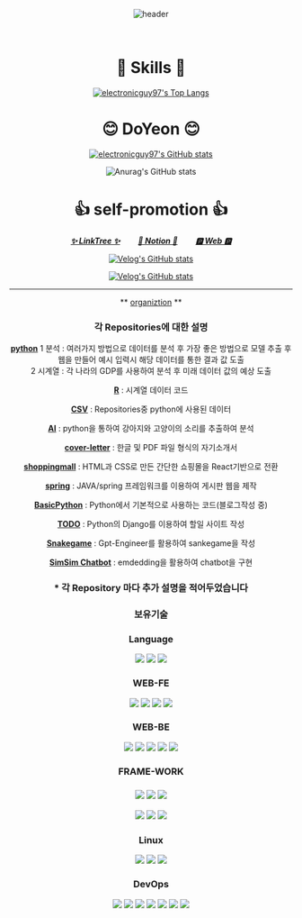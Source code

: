 <div align="center">
  
  ![header](https://capsule-render.vercel.app/api?type=cylinder&color=F0F8FF&height=150&section=header&text=Electronicguy97&fontColor=000000&fontSize=70&animation=fadeIn&fontAlignY=55)
  
<br>

# 🤺 Skills 🤺
[![electronicguy97's Top Langs](https://github-readme-stats.vercel.app/api/top-langs/?username=electronicguy97&layout=compact&theme=dark)](https://github.com/anuraghazra/github-readme-stats)

# 😊 DoYeon 😊
[![electronicguy97's GitHub stats](https://github-readme-stats.vercel.app/api?username=electronicguy97&show_icons=true&theme=dark)](https://github.com/anuraghazra/github-readme-stats#gh-dark-mode-only)

![Anurag's GitHub stats](https://github-readme-stats.vercel.app/api?username=electronicguy97&show_icons=true&theme=merko)

# 👍 self-promotion 👍
[***✨ LinkTree ✨***](https://linktr.ee/jayce_97)
  [***📄 Notion 📄***](https://jayce97.notion.site/jayce97/Resume-5bd13fbff11d491dbe1b5dd0e9ae2a0f)
  [***🅿️ Web 🅿️***](https://doyeon.netlify.app/)

[![Velog's GitHub stats](https://velog-readme-2.vercel.app/api/badge-stats?name=jayce_97)](https://velog.io/@jayce_97)

[![Velog's GitHub stats](https://velog-readme-stats.vercel.app/api?name=jayce_97)](https://velog-readme-stats.vercel.app/api/redirect?name=jayce_97)

---
** [organiztion](https://github.com/deeptudy) **
### 각 Repositories에 대한 설명
**[python](https://github.com/electronicguy97/python)**
	1 분석 : 여러가지 방법으로 데이터를 분석 후 가장 좋은 방법으로 모델 추출 후 웹을 만들어 예시 입력시 해당 데이터를 통한 결과 값 도출 <br>
	2 시계열 : 각 나라의 GDP를 사용하여 분석 후 미래 데이터 값의 예상 도출

**[R](https://github.com/electronicguy97/R)** : 시계열 데이터 코드

**[CSV](https://github.com/electronicguy97/csv)** : Repositories중 python에 사용된 데이터

**[AI](https://github.com/electronicguy97/AI)** : python을 통하여 강아지와 고양이의 소리를 추출하여 분석

**[cover-letter](https://github.com/electronicguy97/cover-letter)** : 한글 및 PDF 파일 형식의 자기소개서

**[shoppingmall](https://github.com/electronicguy97/shoppingmall)** : HTML과 CSS로 만든 간단한 쇼핑몰을 React기반으로 전환

**[spring](https://github.com/electronicguy97/spring)** : JAVA/spring 프레임워크를 이용하여 게시판 웹을 제작

**[BasicPython](https://github.com/electronicguy97/)** : Python에서 기본적으로 사용하는 코드(블로그작성 중)

**[TODO](https://github.com/electronicguy97/todo)** : Python의 Django를 이용하여 할일 사이트 작성

**[Snakegame](https://github.com/electronicguy97/snakegame)** : Gpt-Engineer를 활용하여 sankegame을 작성

**[SimSim Chatbot](https://github.com/electronicguy97/SimSim_chatbot)** : emdedding을 활용하여 chatbot을 구현

### * 각 Repository 마다 추가 설명을 적어두었습니다

### 보유기술

<h3>Language</h3>

<img src = "https://img.shields.io/badge/c++-00599C?style=for-the-badge&logo=c%2B%2B&logoColor=white">
<img src = "https://img.shields.io/badge/python-3776AB?style=for-the-badge&logo=python&logoColor=white">
<img src = "https://img.shields.io/badge/Java-007396?&style=for-the-badge&logo=Java&logoColor=white">

<h3>WEB-FE</h3>

<img src = "https://img.shields.io/badge/html5-E34F26?style=for-the-badge&logo=html5&logoColor=white">
<img src = "https://img.shields.io/badge/css-1572B6?style=for-the-badge&logo=css3&logoColor=white">
<img src = "https://img.shields.io/badge/javascript-F7DF1E?style=for-the-badge&logo=javascript&logoColor=black">
<img src = "https://img.shields.io/badge/jquery-0769AD?style=for-the-badge&logo=jquery&logoColor=white">

<h3>WEB-BE</h3>

<img src="https://img.shields.io/badge/MySQL-FF69B4?style=plastic&logo=#4353FF&logoColor=FFFFFF"/></a>
<img src="https://img.shields.io/badge/Oracle-FF69B4?style=plastic&logo=#4353FF&logoColor=FFFFFF"/></a>
<img src="https://img.shields.io/badge/SQLite-FF69B4?style=plastic&logo=#4353FF&logoColor=FFFFFF"/></a>
<img src="https://img.shields.io/badge/Tomcat-FF69B4?style=plastic&logo=#4353FF&logoColor=FFFFFF"/></a>
<img src="https://img.shields.io/badge/Mybatis-FF69B4?style=plastic&logo=#4353FF&logoColor=FFFFFF"/></a>

<h3>FRAME-WORK<h3>
	
<img src="https://img.shields.io/badge/Sklearn-FFFACD?style=plastic&logo=#4353FF&logoColor=FFFFFF"/></a>
<img src="https://img.shields.io/badge/TensorFlow-FFFACD?style=plastic&logo=#4353FF&logoColor=FFFFFF"/></a>
<img src="https://img.shields.io/badge/PyTorch-FFFACD?style=plastic&logo=#4353FF&logoColor=FFFFFF"/></a>

<img src="https://img.shields.io/badge/Django-F0F8FF?style=plastic&logo=#4353FF&logoColor=FFFFFF"/></a>
<img src="https://img.shields.io/badge/Flask-F0F8FF?style=plastic&logo=#4353FF&logoColor=FFFFFF"/></a>
<img src="https://img.shields.io/badge/Spring-F0F8FF?style=plastic&logo=#4353FF&logoColor=FFFFFF"/></a>

<h3>Linux</h3>

<img src="https://img.shields.io/badge/Ubuntu-FFFFFF?style=plastic&logo=#4353FF&logoColor=FFFFFF"/></a>
<img src="https://img.shields.io/badge/CentOS-FFFFFF?style=plastic&logo=#4353FF&logoColor=FFFFFF"/></a>
<img src="https://img.shields.io/badge/Fedora-FFFFFF?style=plastic&logo=#4353FF&logoColor=FFFFFF"/></a>

<h3>DevOps</h3>

<a href="https://git-scm.com/" onClick=""><img src="https://img.shields.io/badge/Git-F05032?style=flat-square&logo=Git&logoColor=white"/></a>
<a href="https://github.com/" onClick=""><img src="https://img.shields.io/badge/GitHub-181717?style=flat-square&logo=GitHub&logoColor=white"/></a>
<a href="https://www.notion.so/ko-kr" onClick=""><img src="https://img.shields.io/badge/Notion-000000?style=flat-square&logo=Notion&logoColor=white"/></a>
<a href="https://www.linux.org/" onClick=""><img src="https://img.shields.io/badge/Linux-FCC624?style=flat-square&logo=Linux&logoColor=white"/></a>
<a href="https://en.wikipedia.org/wiki/Shell_script" onClick=""><img src="https://img.shields.io/badge/Shell-5391FE?style=flat-square&logo=PowerShell&logoColor=white"/></a>
<a href="https://visualstudio.microsoft.com/ko/" onClick=""><img src="https://img.shields.io/badge/VS-5C2D91?style=flat-square&logo=Visual Studio&logoColor=white"/></a>
<a href="https://code.visualstudio.com/" onClick=""><img src="https://img.shields.io/badge/VSC-007ACC?style=flat-square&logo=Visual Studio Code&logoColor=white"/></a>

